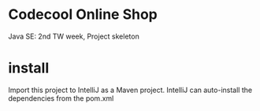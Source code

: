 # Codecool Online Shop

Java SE: 2nd TW week, Project skeleton

# install

Import this project to IntelliJ as a Maven project.
IntelliJ can auto-install the dependencies from the pom.xml
